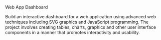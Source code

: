 Web App Dashboard

Build an interactive dashboard for a web application using advanced web techniques including SVG graphics and JavaScript programming. The project involves creating tables, charts, graphics and other user interface components in a manner that promotes interactivity and usability.
